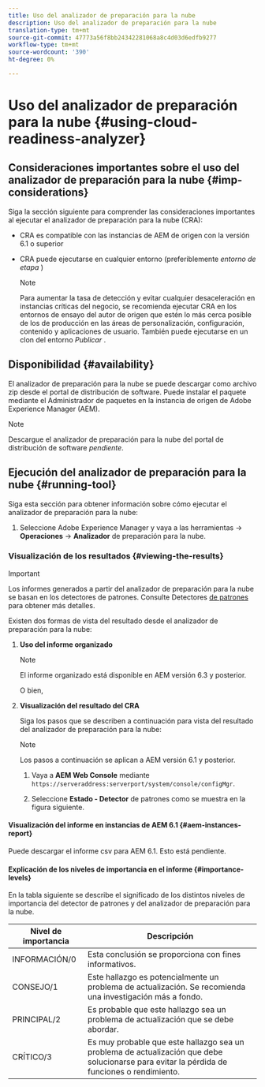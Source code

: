 ```yaml
---
title: Uso del analizador de preparación para la nube
description: Uso del analizador de preparación para la nube
translation-type: tm+mt
source-git-commit: 47773a56f8bb24342281068a8c4d03d6edfb9277
workflow-type: tm+mt
source-wordcount: '390'
ht-degree: 0%

---
```



# Uso del analizador de preparación para la nube {#using-cloud-readiness-analyzer}

## Consideraciones importantes sobre el uso del analizador de preparación para la nube {#imp-considerations}

Siga la sección siguiente para comprender las consideraciones importantes al ejecutar el analizador de preparación para la nube (CRA):

* CRA es compatible con las instancias de AEM de origen con la versión 6.1 o superior
* CRA puede ejecutarse en cualquier entorno (preferiblemente *entorno de etapa* )

   >[!NOTE]
   >Para aumentar la tasa de detección y evitar cualquier desaceleración en instancias críticas del negocio, se recomienda ejecutar CRA en los entornos de ensayo del autor de origen que estén lo más cerca posible de los de producción en las áreas de personalización, configuración, contenido y aplicaciones de usuario. También puede ejecutarse en un clon del entorno *Publicar* .

## Disponibilidad {#availability}

El analizador de preparación para la nube se puede descargar como archivo zip desde el portal de distribución de software. Puede instalar el paquete mediante el Administrador de paquetes en la instancia de origen de Adobe Experience Manager (AEM).

>[!NOTE]
>Descargue el analizador de preparación para la nube del portal de distribución de software *pendiente*.

## Ejecución del analizador de preparación para la nube {#running-tool}

Siga esta sección para obtener información sobre cómo ejecutar el analizador de preparación para la nube:

1. Seleccione Adobe Experience Manager y vaya a las herramientas -> **Operaciones** -> **Analizador** de preparación para la nube.

### Visualización de los resultados {#viewing-the-results}

>[!IMPORTANT]
>Los informes generados a partir del analizador de preparación para la nube se basan en los detectores de patrones. Consulte Detectores [de patrones](https://docs.adobe.com/content/help/en/experience-manager-65/deploying/upgrading/pattern-detector.html) para obtener más detalles.

Existen dos formas de vista del resultado desde el analizador de preparación para la nube:

1. **Uso del informe organizado**

   >[!NOTE]
   >El informe organizado está disponible en AEM versión 6.3 y posterior.

   O bien,

1. **Visualización del resultado del CRA**

   Siga los pasos que se describen a continuación para vista del resultado del analizador de preparación para la nube:

   >[!NOTE]
   >Los pasos a continuación se aplican a AEM versión 6.1 y posterior.

   1. Vaya a **AEM Web Console** mediante `https://serveraddress:serverport/system/console/configMgr`.

   1. Seleccione **Estado - Detector** de patrones como se muestra en la figura siguiente.

#### Visualización del informe en instancias de AEM 6.1 {#aem-instances-report}

Puede descargar el informe csv para AEM 6.1. Esto está pendiente.

#### Explicación de los niveles de importancia en el informe {#importance-levels}

En la tabla siguiente se describe el significado de los distintos niveles de importancia del detector de patrones y del analizador de preparación para la nube.

| Nivel de importancia | Descripción |
|--- |--- |
| INFORMACIÓN/0 | Esta conclusión se proporciona con fines informativos. |
| CONSEJO/1 | Este hallazgo es potencialmente un problema de actualización. Se recomienda una investigación más a fondo. |
| PRINCIPAL/2 | Es probable que este hallazgo sea un problema de actualización que se debe abordar. |
| CRÍTICO/3 | Es muy probable que este hallazgo sea un problema de actualización que debe solucionarse para evitar la pérdida de funciones o rendimiento. |